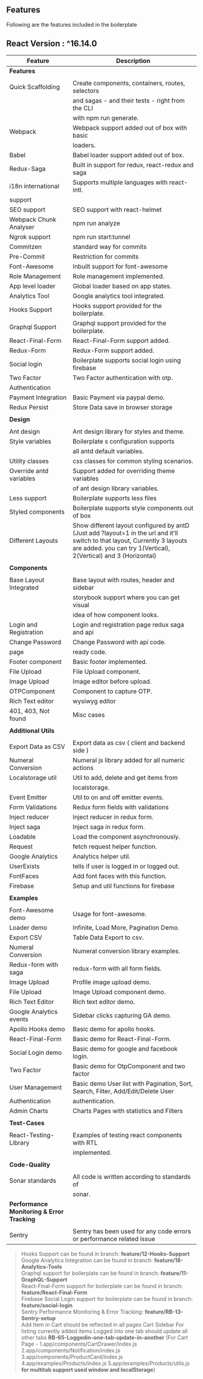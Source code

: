 ## Features
Following are the features included in the boilerplate
## React Version : ^16.14.0
| Feature                 | Description                                     |
| ----------------------- | ----------------------------------------------- |
| **Features**            |                                                 |
|                         |                                                 |
| Quick Scaffolding       | Create components, containers, routes, selectors| 
|                         | and sagas - and their tests - right from the CLI|
|                         | with npm run generate.                          |
| Webpack                 | Webpack support added out of box with basic     |
|                         | loaders.                                        |
| Babel                   | Babel loader support added out of box.          |
| Redux-Saga              | Built in support for redux, react-redux and saga|
| i18n international      | Supports multiple languages with react-intl.    |
| support                 |                                                 |
| SEO support             | SEO support with react-helmet                   |
| Webpack Chunk Analyser  | npm run analyze                                 |
| Ngrok support           | npm run start:tunnel                            |
| Commitzen               | standard way for commits                        |
| Pre-Commit              | Restriction for commits                         |
| Font-Awesome            | Inbuilt support for font-awesome                |
| Role Management         | Role management implemented.                    |
| App level loader        | Global loader based on app states.              |
| Analytics Tool          | Google analytics tool integrated.               |
| Hooks Support           | Hooks support provided for the boilerplate.     |
| Graphql Support         | Graphql support provided for the boilerplate.   |
| React-Final-Form        | React-Final-Form support added.                 |
| Redux-Form              | Redux-Form support added.                       |
| Social login            | Boilerplate supports social login using firebase|
| Two Factor              | Two Factor authentication with otp.             |
| Authentication          |                                                 |
| Payment Integration     | Basic Payment via paypal demo.                  |
| Redux Persist           | Store Data save in browser storage              |
|                         |                                                 |
| **Design**              |                                                 |
|                         |                                                 |
| Ant design              | Ant design library for styles and theme.        | 
| Style variables         | Boilerplate s configuration supports            |
|                         | all antd default variables.                     |
| Utility classes         | css classes for common styling scenarios.       |
| Override antd variables | Support added for overriding theme variables    |
|                         | of ant design library variables.                |
| Less support            | Boilerplate supports less files                 |
| Styled components       | Boilerplate supports style components out of box|
| Different Layouts       | Show different layout configured by antD (Just add ?layout=1 in the url and it'll switch to that layout, Currently 3 layouts are added. you can try 1(Vertical), 2(Vertical) and 3 (Horizontal)|
|                         |                                                 |
| **Components**          |                                                 |
|                         |                                                 |
| Base Layout Integrated  | Base layout with routes, header and sidebar     |                       | Storybook support       | Every component made in boilerplate has         |
|                         | storybook support where you can get visual      |
|                         | idea of how component looks.                    |
| Login and Registration  | Login and registration page redux saga and api  |
| Change Password         | Change Password with api code.                  |
| page                    | ready code.                                     |
| Footer component        | Basic footer implemented.                       |
| File Upload             | File Upload component.                          |
| Image Upload            | Image editor before upload.                     |
| OTPComponent            | Component to capture OTP.                       |
| Rich Text editor        | wysiwyg editor                                  |
| 401, 403, Not found     | Misc cases                                      |
|                         |                                                 |
| **Additional Utils**    |                                                 |
|                         |                                                 |
| Export Data as CSV      | Export data as csv ( client and backend side )  |         
| Numeral Conversion      | Numeral js library added for all numeric actions|   
| Localstorage util       | Util to add, delete and get items from          |
|                         | localstorage.                                   |
| Event Emitter           | Util to on and off emitter events.              |
| Form Validations        | Redux form fields with validations              |
| Inject reducer          | Inject reducer in redux form.                   |
| Inject saga             | Inject saga in redux form.                      |
| Loadable                | Load the component asynchronously.              |
| Request                 | fetch request helper function.                  |
| Google Analytics        | Analytics helper util.                          |
| UserExists              | tells if user is logged in or logged out.       |
| FontFaces               | Add font faces with this function.              |
| Firebase                | Setup and util functions for firebase           |
|                         |                                                 |
| **Examples**            |                                                 |
|                         |                                                 |
| Font-Awesome demo       | Usage for font-awesome.                         |
| Loader demo             | Infinite, Load More, Pagination Demo.           |
| Export CSV              | Table Data Export to csv.                       |
| Numeral Conversion      | Numeral conversion library examples.            |
| Redux-form with saga    | redux-form with all form fields.                |
| Image Upload            | Profile image upload demo.                      |
| File Upload             | Image Upload component demo.                    |
| Rich Text Editor        | Rich text editor demo.                          |
| Google Analytics events | Sidebar clicks capturing GA demo.               |
| Apollo Hooks demo       | Basic demo for apollo hooks.                    |
| React-Final-Form        | Basic demo  for React-Final-Form.               |
| Social Login demo       | Basic demo  for google and facebook login.      |
| Two Factor              | Basic demo  for OtpComponent and two factor     |
| User Management         | Basic demo User list with Pagination, Sort, Search, Filter, Add/Edit/Delete User     |
| Authentication          | authentication.                                 |
| Admin Charts            | Charts Pages with statistics and Filters        |
|                         |                                                 |
| **Test-Cases**          |                                                 |
|                         |                                                 |
| React-Testing-Library   | Examples of testing react components with RTL   |
|                         | implemented.                                    |
|                         |                                                 |
| **Code-Quality**        |                                                 |
|                         |                                                 |
| Sonar standards         | All code is written according to standards of   |
|                         | sonar.                                          |
| **Performance Monitoring & Error Tracking**        |                                                 |
|                         |                                                 |
| Sentry         | Sentry has been used for any code errors or performance related issue   |
> Hooks Support can be found in branch:  **feature/12-Hooks-Support**  <br />
> Google Analytics Integration can be found in branch:  **feature/18-Analytics-Tools** <br />
> Graphql support for boilerplate can be found in branch:  **feature/11-GraphQL-Support** <br />
> React-Final-Form support for boilerplate can be found in branch:  **feature/React-Final-Form** <br/>
> Firebase Social Login support for boilerplate can be found in branch:  **feature/social-login** <br/>
> Sentry Performance Monitoring & Error Tracking:  **feature/RB-13-Sentry-setup** <br/>
> Add Item in Cart should be reflected in all pages
 Cart Sidebar For listing currently added items
  Logged into one tab should update all other tabs **RB-65-Loggedin-one-tab-update-in-another**
(For Cart Page - 1.app/components/CartDrawer/index.js
                 2.app/components/Notification/index.js
                 3.app/components/ProductCard/index.js
                 4.app/examples/Products/index.js
                 5.app/examples/Products/utils.js   
                 **for multitab support used window and localStorage**)
